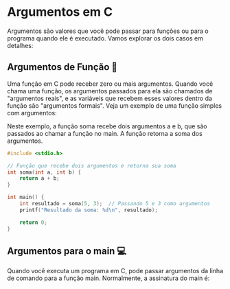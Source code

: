 # Argumentos em C

Argumentos são valores que você pode passar para funções ou para o programa quando ele é executado. Vamos explorar os dois casos em detalhes:

## Argumentos de Função 🔄

Uma função em C pode receber zero ou mais argumentos. Quando você chama uma função, os argumentos passados para ela são chamados de "argumentos reais", e as variáveis que recebem esses valores dentro da função são "argumentos formais". Veja um exemplo de uma função simples com argumentos:

Neste exemplo, a função soma recebe dois argumentos a e b, que são passados ao chamar a função no main. A função retorna a soma dos argumentos.

```c
#include <stdio.h>

// Função que recebe dois argumentos e retorna sua soma
int soma(int a, int b) {
    return a + b;
}

int main() {
    int resultado = soma(5, 3);  // Passando 5 e 3 como argumentos
    printf("Resultado da soma: %d\n", resultado);

    return 0;
}
```

## Argumentos para o main 💻
Quando você executa um programa em C, pode passar argumentos da linha de comando para a função main. Normalmente, a assinatura do main é:

